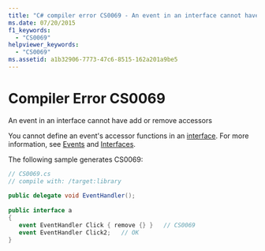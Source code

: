```yaml
---
title: "C# compiler error CS0069 - An event in an interface cannot have add or remove accessors"
ms.date: 07/20/2015
f1_keywords: 
  - "CS0069"
helpviewer_keywords: 
  - "CS0069"
ms.assetid: a1b32906-7773-47c6-8515-162a201a9be5
---
```

# Compiler Error CS0069
An event in an interface cannot have add or remove accessors  
  
 You cannot define an event's accessor functions in an [interface](../language-reference/keywords/interface.md). For more information, see [Events](../programming-guide/events/index.md) and [Interfaces](../programming-guide/interfaces/index.md).  
  
 The following sample generates CS0069:  
  
```csharp  
// CS0069.cs  
// compile with: /target:library  
  
public delegate void EventHandler();  
  
public interface a  
{  
   event EventHandler Click { remove {} }   // CS0069  
   event EventHandler Click2;   // OK  
}  
```

